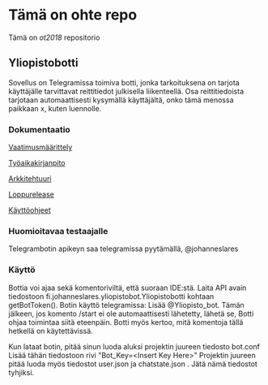 # Tämä on ohte repo

Tämä on  *ot2018* repositorio

## Yliopistobotti
Sovellus on Telegramissa toimiva botti, jonka tarkoituksena on tarjota käyttäjälle tarvittavat reittitiedot julkisella liikenteellä.
Osa reittitiedoista tarjotaan automaattisesti kysymällä käyttäjältä, onko tämä menossa paikkaan x, kuten luennolle.

### Dokumentaatio
[Vaatimusmäärittely](https://github.com/JohannesLares/ohte/blob/master/dokumentointi/vaatimusm%C3%A4%C3%A4rittely.md)

[Työaikakirjanpito](https://github.com/JohannesLares/ohte/blob/master/dokumentointi/vaatimusm%C3%A4%C3%A4rittely.md)

[Arkkitehtuuri](https://github.com/JohannesLares/ohte/blob/master/dokumentointi/arkkitehtuuri.md)

[Loppurelease](https://github.com/JohannesLares/ohte/releases/tag/1.0.0)

[Käyttöohjeet](https://github.com/JohannesLares/ohte/blob/master/dokumentointi/kayttoohje.md)
### Huomioitavaa testaajalle
Telegrambotin apikeyn saa telegramissa pyytämällä, @johanneslares

### Käyttö
Bottia voi ajaa sekä komentoriviltä, että suoraan IDE:stä. Laita API avain tiedostoon fi.johanneslares.yliopistobot.Yliopistobotti kohtaan getBotToken().
Botin käyttö telegramissa:
Lisää @Yliopisto_bot. Tämän jälkeen, jos komento /start ei ole automaattisesti lähetetty, lähetä se, Botti ohjaa toimintaa siitä eteenpäin.
Botti myös kertoo, mitä komentoja tällä hetkellä on käytettävissä.

Kun lataat botin, pitää sinun luoda aluksi projektin juureen tiedosto bot.conf
Lisää tähän tiedostoon rivi "Bot_Key=\<Insert Key Here\>"
Projektin juureen pitää luoda myös tiedostot user.json ja chatstate.json . Jätä nämä tiedostot tyhjiksi.
